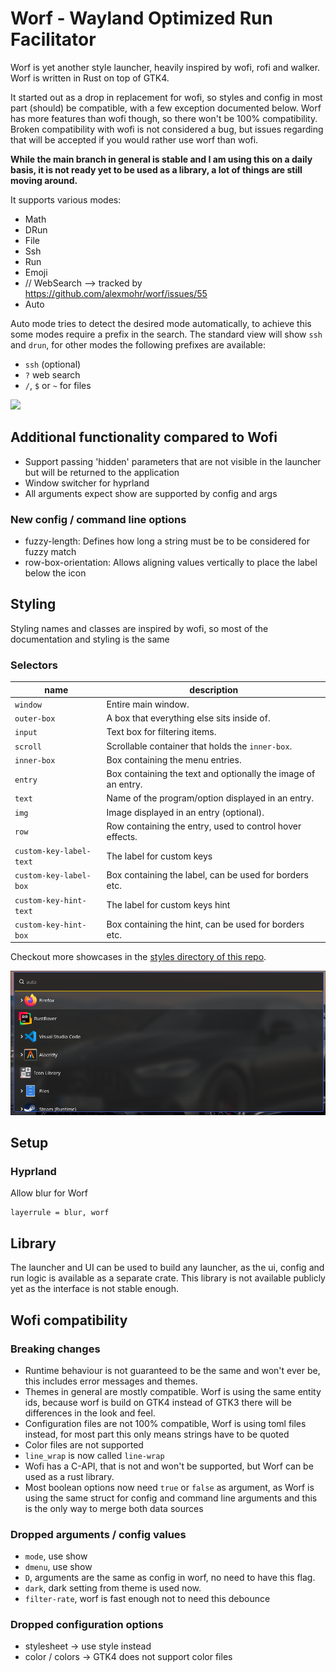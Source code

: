 # Worf - Wayland Optimized Run Facilitator

Worf is yet another style launcher, heavily inspired by wofi, rofi and walker.
Worf is written in Rust on top of GTK4. 

It started out as a drop in replacement for wofi, so styles and config in most part (should) be compatible, 
with a few exception documented below. 
Worf has more features than wofi though, so there won't be 100% compatibility. 
Broken compatibility with wofi is not considered a bug, but issues regarding that will be accepted if you 
would rather use worf than wofi.

**While the main branch in general is stable and I am using this on a daily basis, it is not ready yet
to be used as a library, a lot of things are still moving around.**

It supports various modes:
* Math
* DRun
* File
* Ssh
* Run
* Emoji 
* // WebSearch --> tracked by https://github.com/alexmohr/worf/issues/55
* Auto

Auto mode tries to detect the desired mode automatically, to achieve this some modes require a prefix in the search.
The standard view will show `ssh` and `drun`, for other modes the following prefixes are available:
* `ssh` (optional)
* `?` web search
* `/`, `$` or `~` for files

<img src="images/demo.gif">


## Additional functionality compared to Wofi
* Support passing 'hidden' parameters that are not visible in the launcher but will be returned to the application
* Window switcher for hyprland
* All arguments expect show are supported by config and args

### New config / command line options
* fuzzy-length: Defines how long a string must be to be considered for fuzzy match
* row-box-orientation: Allows aligning values vertically to place the label below the icon

## Styling

Styling names and classes are inspired by wofi, so most of the documentation and styling is the same

### Selectors

| name                    | description                                                   |
|-------------------------|---------------------------------------------------------------|
| `window`                | Entire main window.                                           |
| `outer-box`             | A box that everything else sits inside of.                    |
| `input`                 | Text box for filtering items.                                 |
| `scroll`                | Scrollable container that holds the `inner-box`.              |
| `inner-box`             | Box containing the menu entries.                              |
| `entry`                 | Box containing the text and optionally the image of an entry. |
| `text`                  | Name of the program/option displayed in an entry.             |
| `img`                   | Image displayed in an entry (optional).                       |
| `row`                   | Row containing the entry, used to control hover effects.      |
| `custom-key-label-text` | The label for custom keys                                     |
| `custom-key-label-box`  | Box containing the label, can be used for borders etc.        |
| `custom-key-hint-text`  | The label for custom keys hint                                |
| `custom-key-hint-box`   | Box containing the hint, can be used for borders etc.         |


Checkout more showcases in the [styles directory of this repo](styles).

![](styles/compact/example.png)


## Setup

### Hyprland

Allow blur for Worf
```
layerrule = blur, worf
```


## Library

The launcher and UI can be used to build any launcher, as the ui, config and run logic is available as a separate crate.
This library is not available publicly yet as the interface is not stable enough.

## Wofi compatibility

### Breaking changes
* Runtime behaviour is not guaranteed to be the same and won't ever be, this includes error messages and themes.
* Themes in general are mostly compatible. Worf is using the same entity ids, 
  because worf is build on GTK4 instead of GTK3 there will be differences in the look and feel.
* Configuration files are not 100% compatible, Worf is using toml files instead, for most part this only means strings have to be quoted
* Color files are not supported
* `line_wrap` is now called `line-wrap`
* Wofi has a C-API, that is not and won't be supported, but Worf can be used as a rust library.
* Most boolean options now need `true` or `false` as argument, as Worf is using the same struct for config and command line arguments and this is the only way to merge both data sources

### Dropped arguments / config values
* `mode`, use show
* `dmenu`, use show
* `D`, arguments are the same as config in worf, no need to have this flag.
* `dark`, dark setting from theme is used now.
* `filter-rate`, worf is fast enough not to need this debounce

### Dropped configuration options
* stylesheet -> use style instead
* color / colors -> GTK4 does not support color files

